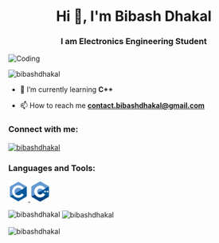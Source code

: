 <h1 align="center">Hi 👋, I'm Bibash Dhakal</h1>
<h3 align="center">I am Electronics Engineering Student</h3>
<img alin="right" alt="Coding" width="400" src="https://camo.githubusercontent.com/2366b34bb903c09617990fb5fff4622f3e941349e846ddb7e73df872a9d21233/68747470733a2f2f63646e2e6472696262626c652e636f6d2f75736572732f3733303730332f73637265656e73686f74732f363538313234332f6176656e746f2e676966">

<p align="left"> <img src="https://komarev.com/ghpvc/?username=bibashdhakal&label=Profile%20views&color=0e75b6&style=flat" alt="bibashdhakal" /> </p>

- 🌱 I’m currently learning **C++**

- 📫 How to reach me **contact.bibashdhakal@gmail.com**

<h3 align="left">Connect with me:</h3>
<p align="left">
<a href="https://linkedin.com/in/bibashdhakal" target="blank"><img align="center" src="https://raw.githubusercontent.com/rahuldkjain/github-profile-readme-generator/master/src/images/icons/Social/linked-in-alt.svg" alt="bibashdhakal" height="30" width="40" /></a>
</p>

<h3 align="left">Languages and Tools:</h3>
<p align="left"> <a href="https://www.cprogramming.com/" target="_blank" rel="noreferrer"> <img src="https://raw.githubusercontent.com/devicons/devicon/master/icons/c/c-original.svg" alt="c" width="40" height="40"/> </a> <a href="https://www.w3schools.com/cpp/" target="_blank" rel="noreferrer"> <img src="https://raw.githubusercontent.com/devicons/devicon/master/icons/cplusplus/cplusplus-original.svg" alt="cplusplus" width="40" height="40"/> </a> </p>

<p><img align="left" src="https://github-readme-stats.vercel.app/api/top-langs?username=bibashdhakal&show_icons=true&locale=en&layout=compact" alt="bibashdhakal" /></p>

<p>&nbsp;<img align="center" src="https://github-readme-stats.vercel.app/api?username=bibashdhakal&show_icons=true&locale=en" alt="bibashdhakal" /></p>

<p><img align="center" src="https://github-readme-streak-stats.herokuapp.com/?user=bibashdhakal&" alt="bibashdhakal" /></p>
